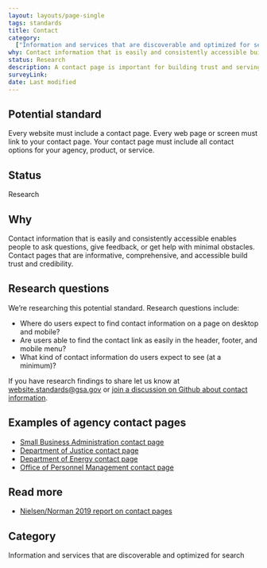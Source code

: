 ```yaml
---
layout: layouts/page-single
tags: standards
title: Contact
category:
  ["Information and services that are discoverable and optimized for search"]
why: Contact information that is easily and consistently accessible builds trust and credibility.
status: Research
description: A contact page is important for building trust and serving your users. Learn how to create a good contact page for your federal government site.
surveyLink: 
date: Last modified
---
```


## Potential standard

Every website must include a contact page. Every web page or screen must link to your contact page. Your contact page must include all contact options for your agency, product, or service.

## Status

Research

## Why

Contact information that is easily and consistently accessible enables people to ask questions, give feedback, or get help with minimal obstacles. Contact pages that are informative, comprehensive, and accessible build trust and credibility.

## Research questions

We’re researching this potential standard. Research questions include:
- Where do users expect to find contact information on a page on desktop and mobile?
- Are users able to find the contact link as easily in the header, footer, and mobile menu?
- What kind of contact information do users expect to see (at a minimum)?

If you have research findings to share let us know at website.standards@gsa.gov or [join a discussion on Github about contact information](https://github.com/GSA-TTS/federal-website-standards/discussions/183). 


## Examples of agency contact pages

- [Small Business Administration contact page](https://www.sba.gov/about-sba/organization/contact-sba)
- [Department of Justice contact page](https://www.justice.gov/contact-us)
- [Department of Energy contact page](https://www.energy.gov/contact-us)
- [Office of Personnel Management contact page](https://www.opm.gov/about-us/contact-us/)


## Read more

- [Nielsen/Norman 2019 report on contact pages](https://www.nngroup.com/articles/contact-us-pages/)

## Category

Information and services that are discoverable and optimized for search
